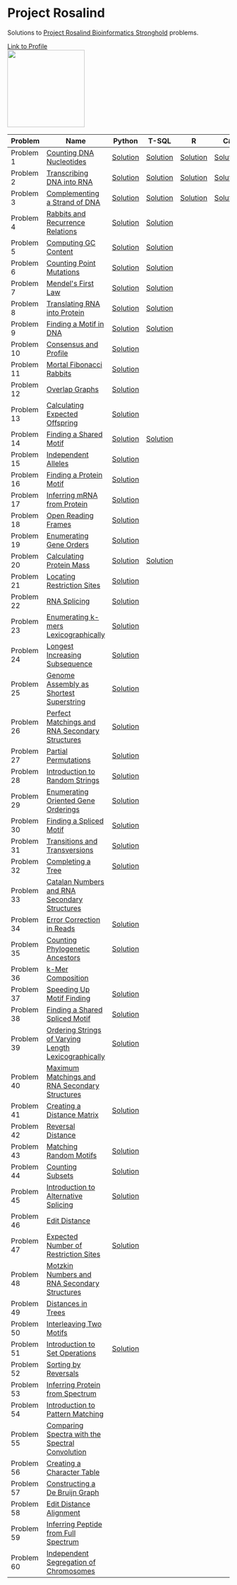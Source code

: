 # Project Rosalind
Solutions to [Project Rosalind Bioinformatics Stronghold](http://rosalind.info/problems/list-view/) problems.

[Link to Profile](http://rosalind.info/users/tim_ope/)
<br>
<img height = "175" src ="https://i.imgur.com/Bv2Tkfi.png"/>
<br>

| Problem  | Name | Python | T-SQL | R | C# |
| ------------- | ------------- | ------------- | ------------- | ------------- | ------------- |
| Problem 1  | [Counting DNA Nucleotides](http://rosalind.info/problems/dna/) | [Solution](https://github.com/timothymahajan/Project-Rosalind/blob/master/001_DNA/DNA.py) | [Solution](https://github.com/timothymahajan/Project-Rosalind/blob/master/001_DNA/DNA.sql)| [Solution](https://github.com/timothymahajan/Project-Rosalind/blob/master/001_DNA/DNA.R)| [Solution](https://github.com/timothymahajan/Project-Rosalind/blob/master/001_DNA/DNA.cs)
| Problem 2  | [Transcribing DNA into RNA](http://rosalind.info/problems/rna/) | [Solution](https://github.com/timothymahajan/Project-Rosalind/blob/master/002_RNA/RNA.py) | [Solution](https://github.com/timothymahajan/Project-Rosalind/blob/master/002_RNA/RNA.sql) | [Solution](https://github.com/timothymahajan/Project-Rosalind/blob/master/002_RNA/RNA.R) | [Solution](https://github.com/timothymahajan/Project-Rosalind-Bioinformatics-Stronghold/blob/master/002_RNA/RNA.cs)
| Problem 3  | [Complementing a Strand of DNA](http://rosalind.info/problems/revc/) | [Solution](https://github.com/timothymahajan/Project-Rosalind/blob/master/003_REVC/REVC.py) | [Solution](https://github.com/timothymahajan/Project-Rosalind/blob/master/003_REVC/REVC.sql) | [Solution](https://github.com/timothymahajan/Project-Rosalind-Bioinformatics-Stronghold/blob/master/003_REVC/REVC.R)|[Solution](https://github.com/timothymahajan/Project-Rosalind-Bioinformatics-Stronghold/blob/master/003_REVC/REVC.cs)
| Problem 4  | [Rabbits and Recurrence Relations](http://rosalind.info/problems/fib/) | [Solution](https://github.com/timothymahajan/Project-Rosalind/blob/master/004_FIB/FIB.py) | [Solution](https://github.com/timothymahajan/Project-Rosalind/blob/master/004_FIB/FIB.sql)
| Problem 5  | [Computing GC Content](http://rosalind.info/problems/gc/) | [Solution](https://github.com/timothymahajan/Project-Rosalind/blob/master/005_GC/GC.py) | [Solution](https://github.com/timothymahajan/Project-Rosalind-Bioinformatics-Stronghold/blob/master/005_GC/GC.sql)
| Problem 6  | [Counting Point Mutations](http://rosalind.info/problems/hamm/) | [Solution](https://github.com/timothymahajan/Project-Rosalind/blob/master/006_HAMM/HAMM.py) | [Solution](https://github.com/timothymahajan/Project-Rosalind/blob/master/006_HAMM/HAMM.sql)
| Problem 7  | [Mendel's First Law](http://rosalind.info/problems/iprb/) | [Solution](https://github.com/timothymahajan/Project-Rosalind/blob/master/007_IPRB/IPRB.py) | [Solution](https://github.com/timothymahajan/Project-Rosalind/blob/master/007_IPRB/IPRB.sql)
| Problem 8  | [Translating RNA into Protein](http://rosalind.info/problems/prot/) | [Solution](https://github.com/timothymahajan/Project-Rosalind/blob/master/008_PROT/PROT.py) | [Solution](https://github.com/timothymahajan/Project-Rosalind/blob/master/008_PROT/PROT.sql)
| Problem 9  | [Finding a Motif in DNA](http://rosalind.info/problems/subs/) | [Solution](https://github.com/timothymahajan/Project-Rosalind/blob/master/009_SUBS/SUBS.py) | [Solution](https://github.com/timothymahajan/Project-Rosalind/blob/master/009_SUBS/SUBS.sql)
| Problem 10  | [Consensus and Profile](http://rosalind.info/problems/cons/) | [Solution](https://github.com/timothymahajan/Project-Rosalind/blob/master/010_CONS/CONS.py) | 
| Problem 11  | [Mortal Fibonacci Rabbits](http://rosalind.info/problems/fibd/) | [Solution](https://github.com/timothymahajan/Project-Rosalind/blob/master/011_FIBD/FIBD.py) | 
| Problem 12  | [Overlap Graphs](http://rosalind.info/problems/grph/) | [Solution](https://github.com/timothymahajan/Project-Rosalind/blob/master/012_GRPH/GRPH.py) |
| Problem 13  | [Calculating Expected Offspring](http://rosalind.info/problems/iev/) | [Solution](https://github.com/timothymahajan/Project-Rosalind/blob/master/013_IEV/IEV.py) |
| Problem 14  | [Finding a Shared Motif](http://rosalind.info/problems/lcsm/) | [Solution](https://github.com/timothymahajan/Project-Rosalind/blob/master/014_LCSM/LCSM.py) | [Solution](https://github.com/timothymahajan/Project-Rosalind/blob/master/014_LCSM/LCSM.sql)
| Problem 15  | [Independent Alleles](http://rosalind.info/problems/lia/) | [Solution](https://github.com/timothymahajan/Project-Rosalind/blob/master/015_LIA/LIA.py) | 
| Problem 16  | [Finding a Protein Motif](http://rosalind.info/problems/mprt/) | [Solution](https://github.com/timothymahajan/Project-Rosalind/blob/master/016_MPRT/MPRT.py) |
| Problem 17  | [Inferring mRNA from Protein](http://rosalind.info/problems/mrna/) | [Solution](https://github.com/timothymahajan/Project-Rosalind/blob/master/017_MRNA/MRNA.py) |
| Problem 18  | [Open Reading Frames](http://rosalind.info/problems/orf/) | [Solution](https://github.com/timothymahajan/Project-Rosalind-Bioinformatics-Stronghold/blob/master/018_ORF/ORF.py)
| Problem 19  | [Enumerating Gene Orders](http://rosalind.info/problems/perm/) | [Solution](https://github.com/timothymahajan/Project-Rosalind/blob/master/019_PERM/PERM.py) |
| Problem 20  | [Calculating Protein Mass](http://rosalind.info/problems/prtm/) | [Solution](https://github.com/timothymahajan/Project-Rosalind/blob/master/020_PRTM/PRTM.py) | [Solution](https://github.com/timothymahajan/Project-Rosalind/blob/master/020_PRTM/PRTM.py)
| Problem 21  | [Locating Restriction Sites](http://rosalind.info/problems/revp/) | [Solution](https://github.com/timothymahajan/Project-Rosalind-Bioinformatics-Stronghold/blob/master/021_REVP/REVP.py)
| Problem 22  | [RNA Splicing](http://rosalind.info/problems/splc/) | [Solution](https://github.com/timothymahajan/Project-Rosalind-Bioinformatics-Stronghold/blob/master/022_SPLC/SPLC.py)
| Problem 23  | [Enumerating k-mers Lexicographically](http://rosalind.info/problems/lexf/) | [Solution](https://github.com/timothymahajan/Project-Rosalind/blob/master/023_LEXF/LEXF.py) |
| Problem 24  | [Longest Increasing Subsequence](http://rosalind.info/problems/lgis/) | [Solution](https://github.com/timothymahajan/Project-Rosalind-Bioinformatics-Stronghold/blob/master/024_LGIS/LGIS.py)
| Problem 25  | [Genome Assembly as Shortest Superstring](http://rosalind.info/problems/long/) | [Solution](https://github.com/timothymahajan/Project-Rosalind-Bioinformatics-Stronghold/blob/master/025_LONG/LONG.py)
| Problem 26  | [Perfect Matchings and RNA Secondary Structures](http://rosalind.info/problems/pmch/) | [Solution](https://github.com/timothymahajan/Project-Rosalind-Bioinformatics-Stronghold/blob/master/026_PMCH/PMCH.py)
| Problem 27  | [Partial Permutations](http://rosalind.info/problems/pper/) | [Solution](https://github.com/timothymahajan/Project-Rosalind-Bioinformatics-Stronghold/blob/master/027_PPER/PPER.py)
| Problem 28  | [Introduction to Random Strings](http://rosalind.info/problems/prob/) | [Solution](https://github.com/timothymahajan/Project-Rosalind/blob/master/028_PROB/PROB.py) |
| Problem 29  | [Enumerating Oriented Gene Orderings](http://rosalind.info/problems/sign/) | [Solution](https://github.com/timothymahajan/Project-Rosalind-Bioinformatics-Stronghold/blob/master/029_SIGN/SIGN.py)
| Problem 30 | [Finding a Spliced Motif](http://rosalind.info/problems/sseq/) | [Solution](https://github.com/timothymahajan/Project-Rosalind-Bioinformatics-Stronghold/blob/master/030_SSEQ/SSEQ.py)
| Problem 31 | [Transitions and Transversions](http://rosalind.info/problems/tran/) | [Solution](https://github.com/timothymahajan/Project-Rosalind-Bioinformatics-Stronghold/blob/master/031_TRAN/TRAN.py)
| Problem 32 | [Completing a Tree](http://rosalind.info/problems/tree/) | [Solution](https://github.com/timothymahajan/Project-Rosalind-Bioinformatics-Stronghold/blob/master/032_TREE/TREE.py)
| Problem 33 | [Catalan Numbers and RNA Secondary Structures](http://rosalind.info/problems/cat/) |
| Problem 34 | [Error Correction in Reads](http://rosalind.info/problems/corr/) | [Solution](https://github.com/timothymahajan/Project-Rosalind-Bioinformatics-Stronghold/blob/master/034_CORR/CORR.py)
| Problem 35 | [Counting Phylogenetic Ancestors](http://rosalind.info/problems/inod/) | [Solution](https://github.com/timothymahajan/Project-Rosalind-Bioinformatics-Stronghold/blob/master/035_INOD/INOD.py)
| Problem 36 | [k-Mer Composition](http://rosalind.info/problems/kmer/) |
| Problem 37 | [Speeding Up Motif Finding](http://rosalind.info/problems/kmp/) | [Solution](https://github.com/timothymahajan/Project-Rosalind-Bioinformatics-Stronghold/blob/master/037_KMP/KMP.py)
| Problem 38 | [Finding a Shared Spliced Motif](http://rosalind.info/problems/lcsq/) | [Solution](https://github.com/timothymahajan/Project-Rosalind-Bioinformatics-Stronghold/blob/master/038_LCSQ/LCSQ.py)
| Problem 39  | [Ordering Strings of Varying Length Lexicographically](http://rosalind.info/problems/lexv/) | [Solution](https://github.com/timothymahajan/Project-Rosalind/blob/master/039_LEXV/LEXV.py) |
| Problem 40 | [Maximum Matchings and RNA Secondary Structures](http://rosalind.info/problems/mmch/) |
| Problem 41 | [Creating a Distance Matrix](http://rosalind.info/problems/pdst/) | [Solution](https://github.com/timothymahajan/Project-Rosalind-Bioinformatics-Stronghold/blob/master/041_PDST/PDST.py)
| Problem 42 | [Reversal Distance](http://rosalind.info/problems/rear/) |
| Problem 43 | [Matching Random Motifs](http://rosalind.info/problems/rstr/) | [Solution](https://github.com/timothymahajan/Project-Rosalind-Bioinformatics-Stronghold/blob/master/043_RSTR/RSTR.py)
| Problem 44 | [Counting Subsets](http://rosalind.info/problems/sset/) | [Solution](https://github.com/timothymahajan/Project-Rosalind-Bioinformatics-Stronghold/blob/master/044_SSET/SSET.py)
| Problem 45 | [Introduction to Alternative Splicing](http://rosalind.info/problems/aspc/) | [Solution](https://github.com/timothymahajan/Project-Rosalind-Bioinformatics-Stronghold/blob/master/045_ASPC/ASPC.py)
| Problem 46 | [Edit Distance](http://rosalind.info/problems/edit/) |
| Problem 47 | [Expected Number of Restriction Sites](http://rosalind.info/problems/eval/) | [Solution](https://github.com/timothymahajan/Project-Rosalind-Bioinformatics-Stronghold/blob/master/047_EVAL/EVAL.py)
| Problem 48 | [Motzkin Numbers and RNA Secondary Structures](http://rosalind.info/problems/motz/) |
| Problem 49 | [Distances in Trees](http://rosalind.info/problems/nwck/) |
| Problem 50 | 	[Interleaving Two Motifs](http://rosalind.info/problems/scsp/)|
| Problem 51 | [Introduction to Set Operations](http://rosalind.info/problems/seto/) | [Solution](https://github.com/timothymahajan/Project-Rosalind-Bioinformatics-Stronghold/blob/master/051_SETO/SETO.py)
| Problem 52 | [Sorting by Reversals](http://rosalind.info/problems/sort/) |
| Problem 53 | [Inferring Protein from Spectrum](http://rosalind.info/problems/spec/) |
| Problem 54 | [Introduction to Pattern Matching](http://rosalind.info/problems/trie/) |
| Problem 55 | [Comparing Spectra with the Spectral Convolution](http://rosalind.info/problems/conv/) |
| Problem 56 | [Creating a Character Table](http://rosalind.info/problems/ctbl/) |
| Problem 57 | [Constructing a De Bruijn Graph](http://rosalind.info/problems/dbru/) |
| Problem 58 | [Edit Distance Alignment](http://rosalind.info/problems/edta/) |
| Problem 59 | [Inferring Peptide from Full Spectrum](http://rosalind.info/problems/full/) |
| Problem 60 | [Independent Segregation of Chromosomes](http://rosalind.info/problems/indc/) |
